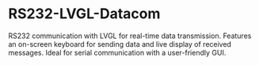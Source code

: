 # RS232-LVGL-Datacom
RS232 communication with LVGL for real-time data transmission. Features an on-screen keyboard for sending data and live display of received messages. Ideal for serial communication with a user-friendly GUI.
